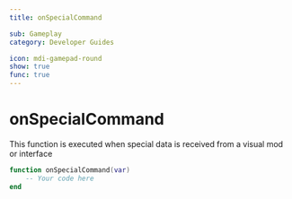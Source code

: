 ```yaml
---
title: onSpecialCommand

sub: Gameplay
category: Developer Guides

icon: mdi-gamepad-round
show: true
func: true
---
```

# onSpecialCommand
This function is executed when special data is received from a visual mod or interface

```lua
function onSpecialCommand(var)
	-- Your code here
end
```